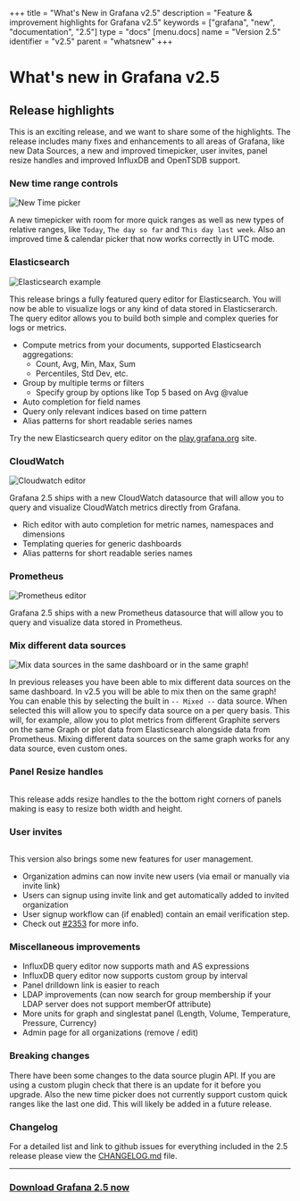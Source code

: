 +++
title = "What's New in Grafana v2.5"
description = "Feature & improvement highlights for Grafana v2.5"
keywords = ["grafana", "new", "documentation", "2.5"]
type = "docs"
[menu.docs]
name = "Version 2.5"
identifier = "v2.5"
parent = "whatsnew"
+++

# What's new in Grafana v2.5

## Release highlights
This is an exciting release, and we want to share some of the highlights. The release includes many
fixes and enhancements to all areas of Grafana, like new Data Sources, a new and improved timepicker, user invites, panel
resize handles and improved InfluxDB and OpenTSDB support.

### New time range controls
<img src="/img/whatsnew_2_5/timepicker.png" alt="New Time picker">

A new timepicker with room for more quick ranges as well as new types of relative ranges, like `Today`,
`The day so far` and `This day last week`. Also an improved time & calendar picker that now works
correctly in UTC mode.

### Elasticsearch

<img src="/img/whatsnew_2_5/elasticsearch_metrics_ex1.png" alt="Elasticsearch example">
<br>

This release brings a fully featured query editor for Elasticsearch. You will now be able to visualize
logs or any kind of data stored in Elasticserarch. The query editor allows you to build both simple
and complex queries for logs or metrics.

- Compute metrics from your documents, supported Elasticsearch aggregations:
  - Count, Avg, Min, Max, Sum
  - Percentiles, Std Dev, etc.
- Group by multiple terms or filters
  - Specify group by options like Top 5 based on Avg @value
- Auto completion for field names
- Query only relevant indices based on time pattern
- Alias patterns for short readable series names

Try the new Elasticsearch query editor on the [play.grafana.org](http://play.grafana.org/dashboard/db/elasticsearch-metrics) site.

### CloudWatch

<img src="/img/whatsnew_2_5/cloudwatch.png" alt="Cloudwatch editor">

Grafana 2.5 ships with a new CloudWatch datasource that will allow you to query and visualize CloudWatch
metrics directly from Grafana.

- Rich editor with auto completion for metric names, namespaces and dimensions
- Templating queries for generic dashboards
- Alias patterns for short readable series names

### Prometheus

<img src="/img/whatsnew_2_5/prometheus_editor.png" alt="Prometheus editor">

Grafana 2.5 ships with a new Prometheus datasource that will allow you to query and visualize data
stored in Prometheus.


### Mix different data sources
<img src="/img/whatsnew_2_5/mixed_data.png" alt="Mix data sources in the same dashboard or in the same graph!">

In previous releases you have been able to mix different data sources on the same dashboard. In v2.5 you
will be able to mix then on the same graph! You can enable this by selecting the built in `-- Mixed --` data source.
When selected this will allow you to specify data source on a per query basis. This will, for example, allow you
to plot metrics from different Graphite servers on the same Graph or plot data from Elasticsearch alongside
data from Prometheus. Mixing different data sources on the same graph works for any data source, even custom ones.

### Panel Resize handles
<img src="/img/whatsnew_2_5/panel_resize.gif" alt="">

This release adds resize handles to the the bottom right corners of panels making is easy to resize both width and height.

### User invites
<img src="/img/whatsnew_2_5/org_invite.png" alt="">

This version also brings some new features for user management.

- Organization admins can now invite new users (via email or manually via invite link)
- Users can signup using invite link and get automatically added to invited organization
- User signup workflow can (if enabled) contain an email verification step.
- Check out [#2353](https://github.com/grafana/grafana/issues/2353) for more info.

### Miscellaneous improvements

- InfluxDB query editor now supports math and AS expressions
- InfluxDB query editor now supports custom group by interval
- Panel drilldown link is easier to reach
- LDAP improvements (can now search for group membership if your LDAP server does not support memberOf attribute)
- More units for graph and singlestat panel (Length, Volume, Temperature, Pressure, Currency)
- Admin page for all organizations (remove / edit)

### Breaking changes
There have been some changes to the data source plugin API. If you are using a custom plugin check that there is an update for it before you upgrade. Also
the new time picker does not currently support custom quick ranges like the last one did. This will likely be added in a
future release.

### Changelog
For a detailed list and link to github issues for everything included in the 2.5 release please
view the [CHANGELOG.md](https://github.com/grafana/grafana/blob/master/CHANGELOG.md) file.

- - -

### <a href="http://grafana.org/download">Download Grafana 2.5 now</a>

